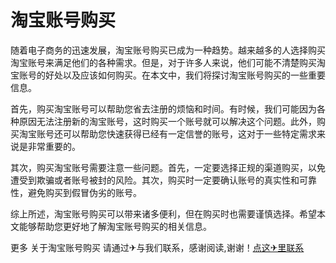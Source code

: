 # 淘宝账号购买

随着电子商务的迅速发展，淘宝账号购买已成为一种趋势。越来越多的人选择购买淘宝账号来满足他们的各种需求。但是，对于许多人来说，他们可能不清楚购买淘宝账号的好处以及应该如何购买。在本文中，我们将探讨淘宝账号购买的一些重要信息。

首先，购买淘宝账号可以帮助您省去注册的烦恼和时间。有时候，我们可能因为各种原因无法注册新的淘宝账号，这时购买一个账号就可以解决这个问题。此外，购买淘宝账号还可以帮助您快速获得已经有一定信誉的账号，这对于一些特定需求来说是非常重要的。

其次，购买淘宝账号需要注意一些问题。首先，一定要选择正规的渠道购买，以免遭受到欺骗或者账号被封的风险。其次，购买时一定要确认账号的真实性和可靠性，避免购买到假冒伪劣的账号。

综上所述，淘宝账号购买可以带来诸多便利，但在购买时也需要谨慎选择。希望本文能够帮助您更好地了解淘宝账号购买的相关信息。

更多 关于淘宝账号购买 请通过✈与我们联系，感谢阅读,谢谢！[点这✈里联系](https://ww.k02.cc)